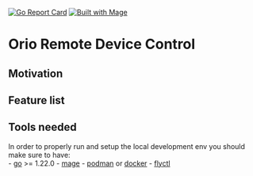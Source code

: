 [![Go Report Card](https://goreportcard.com/badge/Open-Remote-I-O/orio-telegram-adapter)](https://goreportcard.com/report/Open-Remote-I-O/orio-telegram-adapter) 
[![Built with Mage](https://magefile.org/badge.svg)](https://magefile.org)

# Orio Remote Device Control


## Motivation


## Feature list


## Tools needed
In order to properly run and setup the local development env you should make sure to have:\
    - [go](https://go.dev/doc/install) >= 1.22.0
    - [mage](https://magefile.org/)
    - [podman](https://podman.io/docs/installation) or [docker](https://docs.docker.com/engine/install/)
    - [flyctl](https://fly.io/docs/flyctl/)

